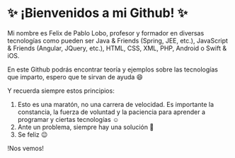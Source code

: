 # ✨ ¡Bienvenidos a mi Github! ✨

Mi nombre es Felix de Pablo Lobo, profesor y formador en diversas tecnologías como pueden ser Java & Friends (Spring, JEE, etc.), JavaScript & Friends (Angular, JQuery, etc.), HTML, CSS, XML, PHP, Android o Swift & iOS.

En este Github podrás encontrar teoría y ejemplos sobre las tecnologías que imparto, espero que te sirvan de ayuda :smile:

Y recuerda siempre estos principios:

1. Esto es una maratón, no una carrera de velocidad. Es importante la constancia, la fuerza de voluntad y la paciencia para aprender a programar y ciertas tecnologías :relaxed:
2. Ante un problema, siempre hay una solución 💪
3. Se feliz :wink:

!Nos vemos! 

<!--
**fdepablo/fdepablo** is a ✨ _special_ ✨ repository because its `README.md` (this file) appears on your GitHub profile.

Here are some ideas to get you started:

- 🔭 I’m currently working on ...
- 🌱 I’m currently learning ...
- 👯 I’m looking to collaborate on ...
- 🤔 I’m looking for help with ...
- 💬 Ask me about ...
- 📫 How to reach me: ...
- 😄 Pronouns: ...
- ⚡ Fun fact: ...
-->
